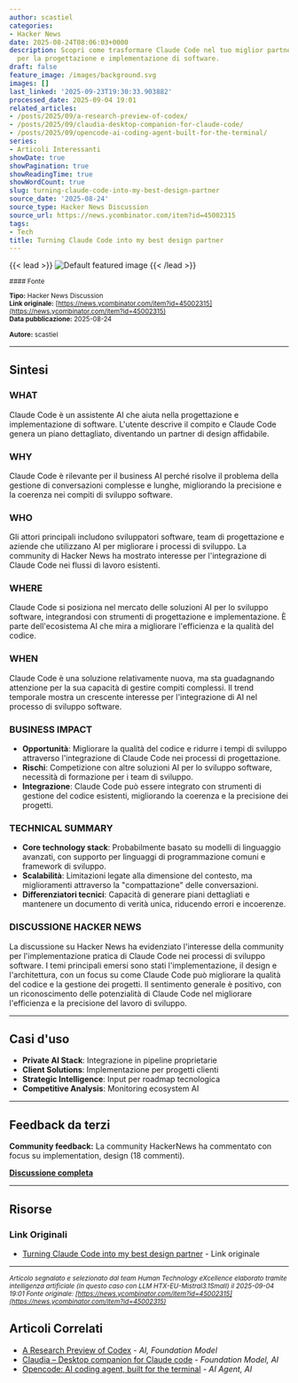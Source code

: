 ```yaml
---
author: scastiel
categories:
- Hacker News
date: 2025-08-24T08:06:03+0000
description: Scopri come trasformare Claude Code nel tuo miglior partner di design
  per la progettazione e implementazione di software.
draft: false
feature_image: /images/background.svg
images: []
last_linked: '2025-09-23T19:30:33.903882'
processed_date: 2025-09-04 19:01
related_articles:
- /posts/2025/09/a-research-preview-of-codex/
- /posts/2025/09/claudia-desktop-companion-for-claude-code/
- /posts/2025/09/opencode-ai-coding-agent-built-for-the-terminal/
series:
- Articoli Interessanti
showDate: true
showPagination: true
showReadingTime: true
showWordCount: true
slug: turning-claude-code-into-my-best-design-partner
source_date: '2025-08-24'
source_type: Hacker News Discussion
source_url: https://news.ycombinator.com/item?id=45002315
tags:
- Tech
title: Turning Claude Code into my best design partner
---
```


{{< lead >}}
![Default featured image](/images/background.svg)
{{< /lead >}}

<small>
#### Fonte

**Tipo:** Hacker News Discussion  
**Link originale:** [https://news.ycombinator.com/item?id=45002315](https://news.ycombinator.com/item?id=45002315)  
**Data pubblicazione:** 2025-08-24

**Autore:** scastiel</small>

---

## Sintesi

### **WHAT**
Claude Code è un assistente AI che aiuta nella progettazione e implementazione di software. L'utente descrive il compito e Claude Code genera un piano dettagliato, diventando un partner di design affidabile.

### **WHY**
Claude Code è rilevante per il business AI perché risolve il problema della gestione di conversazioni complesse e lunghe, migliorando la precisione e la coerenza nei compiti di sviluppo software.

### **WHO**
Gli attori principali includono sviluppatori software, team di progettazione e aziende che utilizzano AI per migliorare i processi di sviluppo. La community di Hacker News ha mostrato interesse per l'integrazione di Claude Code nei flussi di lavoro esistenti.

### **WHERE**
Claude Code si posiziona nel mercato delle soluzioni AI per lo sviluppo software, integrandosi con strumenti di progettazione e implementazione. È parte dell'ecosistema AI che mira a migliorare l'efficienza e la qualità del codice.

### **WHEN**
Claude Code è una soluzione relativamente nuova, ma sta guadagnando attenzione per la sua capacità di gestire compiti complessi. Il trend temporale mostra un crescente interesse per l'integrazione di AI nel processo di sviluppo software.

### **BUSINESS IMPACT**
- **Opportunità**: Migliorare la qualità del codice e ridurre i tempi di sviluppo attraverso l'integrazione di Claude Code nei processi di progettazione.
- **Rischi**: Competizione con altre soluzioni AI per lo sviluppo software, necessità di formazione per i team di sviluppo.
- **Integrazione**: Claude Code può essere integrato con strumenti di gestione del codice esistenti, migliorando la coerenza e la precisione dei progetti.

### **TECHNICAL SUMMARY**
- **Core technology stack**: Probabilmente basato su modelli di linguaggio avanzati, con supporto per linguaggi di programmazione comuni e framework di sviluppo.
- **Scalabilità**: Limitazioni legate alla dimensione del contesto, ma miglioramenti attraverso la "compattazione" delle conversazioni.
- **Differenziatori tecnici**: Capacità di generare piani dettagliati e mantenere un documento di verità unica, riducendo errori e incoerenze.

### **DISCUSSIONE HACKER NEWS**
La discussione su Hacker News ha evidenziato l'interesse della community per l'implementazione pratica di Claude Code nei processi di sviluppo software. I temi principali emersi sono stati l'implementazione, il design e l'architettura, con un focus su come Claude Code può migliorare la qualità del codice e la gestione dei progetti. Il sentimento generale è positivo, con un riconoscimento delle potenzialità di Claude Code nel migliorare l'efficienza e la precisione del lavoro di sviluppo.

---

## Casi d'uso

- **Private AI Stack**: Integrazione in pipeline proprietarie
- **Client Solutions**: Implementazione per progetti clienti
- **Strategic Intelligence**: Input per roadmap tecnologica
- **Competitive Analysis**: Monitoring ecosystem AI

---

## Feedback da terzi

**Community feedback:** La community HackerNews ha commentato con focus su implementation, design (18 commenti).

**[Discussione completa](https://news.ycombinator.com/item?id=45002315)**

---


## Risorse

### Link Originali
- [Turning Claude Code into my best design partner](https://news.ycombinator.com/item?id=45002315) - Link originale


---

*<small>Articolo segnalato e selezionato dal team Human Technology eXcellence elaborato tramite intelligenza artificiale (in questo caso con LLM HTX-EU-Mistral3.1Small) il 2025-09-04 19:01
Fonte originale: [https://news.ycombinator.com/item?id=45002315](https://news.ycombinator.com/item?id=45002315)</small>*

## Articoli Correlati

- [A Research Preview of Codex](/posts/2025/09/a-research-preview-of-codex/) - *AI, Foundation Model*
- [Claudia – Desktop companion for Claude code](/posts/2025/09/claudia-desktop-companion-for-claude-code/) - *Foundation Model, AI*
- [Opencode: AI coding agent, built for the terminal](/posts/2025/09/opencode-ai-coding-agent-built-for-the-terminal/) - *AI Agent, AI*